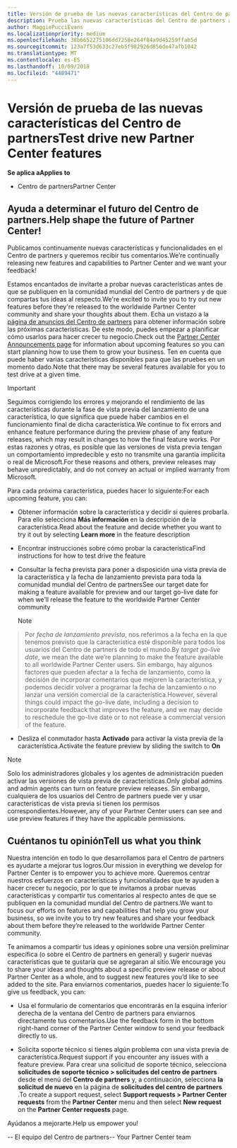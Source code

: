 ```yaml
---
title: Versión de prueba de las nuevas características del Centro de partners
description: Prueba las nuevas características del Centro de partners antes de su lanzamiento y cuéntanos tu opinión. Ayuda a determinar el futuro del Centro de partners.
author: MaggiePucciEvans
ms.localizationpriority: medium
ms.openlocfilehash: 38b6652275106dd7258e264f84a9d45259ffab5d
ms.sourcegitcommit: 123a7f53d633c27eb5f982926d856de47afb1042
ms.translationtype: MT
ms.contentlocale: es-ES
ms.lasthandoff: 10/09/2018
ms.locfileid: "4489471"
---
```

# <a name="test-drive-new-partner-center-features"></a><span data-ttu-id="e6dbe-104">Versión de prueba de las nuevas características del Centro de partners</span><span class="sxs-lookup"><span data-stu-id="e6dbe-104">Test drive new Partner Center features</span></span>

**<span data-ttu-id="e6dbe-105">Se aplica a</span><span class="sxs-lookup"><span data-stu-id="e6dbe-105">Applies to</span></span>**

- <span data-ttu-id="e6dbe-106">Centro de partners</span><span class="sxs-lookup"><span data-stu-id="e6dbe-106">Partner Center</span></span>

## <a name="help-shape-the-future-of-partner-center"></a><span data-ttu-id="e6dbe-107">Ayuda a determinar el futuro del Centro de partners.</span><span class="sxs-lookup"><span data-stu-id="e6dbe-107">Help shape the future of Partner Center!</span></span>

<span data-ttu-id="e6dbe-108">Publicamos continuamente nuevas características y funcionalidades en el Centro de partners y queremos recibir tus comentarios.</span><span class="sxs-lookup"><span data-stu-id="e6dbe-108">We’re continually releasing new features and capabilities to Partner Center and we want your feedback!</span></span> 

<span data-ttu-id="e6dbe-109">Estamos encantados de invitarte a probar nuevas características antes de que se publiquen en la comunidad mundial del Centro de partners y de que compartas tus ideas al respecto.</span><span class="sxs-lookup"><span data-stu-id="e6dbe-109">We're excited to invite you to try out new features before they're released to the worldwide Partner Center community and share your thoughts about them.</span></span> <span data-ttu-id="e6dbe-110">Echa un vistazo a la [página de anuncios del Centro de partners](https://partnercenter.microsoft.com/pcv/announcements) para obtener información sobre las próximas características. De este modo, puedes empezar a planificar cómo usarlos para hacer crecer tu negocio.</span><span class="sxs-lookup"><span data-stu-id="e6dbe-110">Check out the [Partner Center Announcements page](https://partnercenter.microsoft.com/pcv/announcements) for information about upcoming features so you can start planning how to use them to grow your business.</span></span> <span data-ttu-id="e6dbe-111">Ten en cuenta que puede haber varias características disponibles para que las pruebes en un momento dado.</span><span class="sxs-lookup"><span data-stu-id="e6dbe-111">Note that there may be several features available for you to test drive at a given time.</span></span>

> [!IMPORTANT]  
> <span data-ttu-id="e6dbe-112">Seguimos corrigiendo los errores y mejorando el rendimiento de las características durante la fase de vista previa del lanzamiento de una característica, lo que significa que puede haber cambios en el funcionamiento final de dicha característica.</span><span class="sxs-lookup"><span data-stu-id="e6dbe-112">We continue to fix errors and enhance feature performance during the preview phase of any feature releases, which may result in changes to how the final feature works.</span></span> <span data-ttu-id="e6dbe-113">Por estas razones y otras, es posible que las versiones de vista previa tengan un comportamiento impredecible y esto no transmite una garantía implícita o real de Microsoft.</span><span class="sxs-lookup"><span data-stu-id="e6dbe-113">For these reasons and others, preview releases may behave unpredictably, and do not convey an actual or implied warranty from Microsoft.</span></span>

<span data-ttu-id="e6dbe-114">Para cada próxima característica, puedes hacer lo siguiente:</span><span class="sxs-lookup"><span data-stu-id="e6dbe-114">For each upcoming feature, you can:</span></span>

-   <span data-ttu-id="e6dbe-115">Obtener información sobre la característica y decidir si quieres probarla. Para ello selecciona **Más información** en la descripción de la característica.</span><span class="sxs-lookup"><span data-stu-id="e6dbe-115">Read about the feature and decide whether you want to try it out by selecting **Learn more** in the feature description</span></span> 

-   <span data-ttu-id="e6dbe-116">Encontrar instrucciones sobre cómo probar la característica</span><span class="sxs-lookup"><span data-stu-id="e6dbe-116">Find instructions for how to test drive the feature</span></span>

-   <span data-ttu-id="e6dbe-117">Consultar la fecha prevista para poner a disposición una vista previa de la característica y la fecha de lanzamiento prevista para toda la comunidad mundial del Centro de partners</span><span class="sxs-lookup"><span data-stu-id="e6dbe-117">See our target date for making a feature available for preview and our target go-live date for when we’ll release the feature to the worldwide Partner Center community</span></span> 

    > [!NOTE]  
>  <span data-ttu-id="e6dbe-118">Por *fecha de lanzamiento prevista*, nos referimos a la fecha en la que tenemos previsto que la característica esté disponible para todos los usuarios del Centro de partners de todo el mundo.</span><span class="sxs-lookup"><span data-stu-id="e6dbe-118">By *target go-live date*, we mean the date we’re planning to make the feature available to all worldwide Partner Center users.</span></span> <span data-ttu-id="e6dbe-119">Sin embargo, hay algunos factores que pueden afectar a la fecha de lanzamiento, como la decisión de incorporar comentarios que mejoren la característica, y podemos decidir volver a programar la fecha de lanzamiento o no lanzar una versión comercial de la característica.</span><span class="sxs-lookup"><span data-stu-id="e6dbe-119">However, several things could impact the go-live date, including a decision to incorporate feedback that improves the feature, and we may decide to reschedule the go-live date or to not release a commercial version of the feature.</span></span>  

-   <span data-ttu-id="e6dbe-120">Desliza el conmutador hasta **Activado** para activar la vista previa de la característica.</span><span class="sxs-lookup"><span data-stu-id="e6dbe-120">Activate the feature preview by sliding the switch to **On**</span></span>

> [!NOTE]  
>  <span data-ttu-id="e6dbe-121">Solo los administradores globales y los agentes de administración pueden activar las versiones de vista previa de características.</span><span class="sxs-lookup"><span data-stu-id="e6dbe-121">Only global admins and admin agents can turn on feature preview releases.</span></span> <span data-ttu-id="e6dbe-122">Sin embargo, cualquiera de los usuarios del Centro de partners puede ver y usar características de vista previa si tienen los permisos correspondientes.</span><span class="sxs-lookup"><span data-stu-id="e6dbe-122">However, any of your Partner Center users can see and use preview features if they have the applicable permissions.</span></span>
 
## <a name="tell-us-what-you-think"></a><span data-ttu-id="e6dbe-123">Cuéntanos tu opinión</span><span class="sxs-lookup"><span data-stu-id="e6dbe-123">Tell us what you think</span></span>

<span data-ttu-id="e6dbe-124">Nuestra intención en todo lo que desarrollamos para el Centro de partners es ayudarte a mejorar tus logros.</span><span class="sxs-lookup"><span data-stu-id="e6dbe-124">Our mission in everything we develop for Partner Center is to empower you to achieve more.</span></span> <span data-ttu-id="e6dbe-125">Queremos centrar nuestros esfuerzos en características y funcionalidades que te ayuden a hacer crecer tu negocio, por lo que te invitamos a probar nuevas características y compartir tus comentarios al respecto antes de que se publiquen en la comunidad mundial del Centro de partners.</span><span class="sxs-lookup"><span data-stu-id="e6dbe-125">We want to focus our efforts on features and capabilities that help you grow your business, so we invite you to try new features and share your feedback about them before they’re released to the worldwide Partner Center community.</span></span> 

<span data-ttu-id="e6dbe-126">Te animamos a compartir tus ideas y opiniones sobre una versión preliminar específica (o sobre el Centro de partners en general) y sugerir nuevas características que te gustaría que se agregaran al sitio.</span><span class="sxs-lookup"><span data-stu-id="e6dbe-126">We encourage you to share your ideas and thoughts about a specific preview release or about Partner Center as a whole, and to suggest new features you’d like to see added to the site.</span></span> <span data-ttu-id="e6dbe-127">Para enviarnos comentarios, puedes hacer lo siguiente:</span><span class="sxs-lookup"><span data-stu-id="e6dbe-127">To give us feedback, you can:</span></span>  

-   <span data-ttu-id="e6dbe-128">Usa el formulario de comentarios que encontrarás en la esquina inferior derecha de la ventana del Centro de partners para enviarnos directamente tus comentarios.</span><span class="sxs-lookup"><span data-stu-id="e6dbe-128">Use the feedback form in the bottom right-hand corner of the Partner Center window to send your feedback directly to us.</span></span> 

-   <span data-ttu-id="e6dbe-129">Solicita soporte técnico si tienes algún problema con una vista previa de característica.</span><span class="sxs-lookup"><span data-stu-id="e6dbe-129">Request support if you encounter any issues with a feature preview.</span></span> <span data-ttu-id="e6dbe-130">Para crear una solicitud de soporte técnico, selecciona **solicitudes de soporte técnico > solicitudes del centro de partners** desde el menú del **Centro de partners** y, a continuación, selecciona **la solicitud de nuevo** en la página de **solicitudes del centro de partners** .</span><span class="sxs-lookup"><span data-stu-id="e6dbe-130">To create a support request, select **Support requests > Partner Center requests** from the **Partner Center** menu and then select **New request** on the **Partner Center requests** page.</span></span>

<span data-ttu-id="e6dbe-131">Ayúdanos a mejorarte.</span><span class="sxs-lookup"><span data-stu-id="e6dbe-131">Help us empower you!</span></span>

<span data-ttu-id="e6dbe-132">-- El equipo del Centro de partners</span><span class="sxs-lookup"><span data-stu-id="e6dbe-132">-- Your Partner Center team</span></span>

